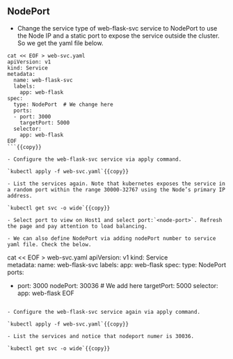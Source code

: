## NodePort

- Change the service type of web-flask-svc service to NodePort to use the Node IP and a static port to expose the service outside the cluster. So we get the yaml file below.

```
cat << EOF > web-svc.yaml
apiVersion: v1
kind: Service   
metadata:
  name: web-flask-svc
  labels:
    app: web-flask
spec:
  type: NodePort  # We change here
  ports:
  - port: 3000  
    targetPort: 5000
  selector:
    app: web-flask
EOF
```{{copy}}

- Configure the web-flask-svc service via apply command.

`kubectl apply -f web-svc.yaml`{{copy}}

- List the services again. Note that kubernetes exposes the service in a random port within the range 30000-32767 using the Node’s primary IP address.

`kubectl get svc -o wide`{{copy}}

- Select port to view on Host1 and select port:`<node-port>`. Refresh the page and pay attention to load balancing.

- We can also define NodePort via adding nodePort number to service yaml file. Check the below. 

```
cat << EOF > web-svc.yaml
apiVersion: v1
kind: Service   
metadata:
  name: web-flask-svc
  labels:
    app: web-flask
spec:
  type: NodePort 
  ports:
  - port: 3000
    nodePort: 30036       # We add here
    targetPort: 5000
  selector:
    app: web-flask 
EOF
```{{copy}}

- Configure the web-flask-svc service again via apply command.

`kubectl apply -f web-svc.yaml`{{copy}}

- List the services and notice that nodeport numer is 30036.

`kubectl get svc -o wide`{{copy}}